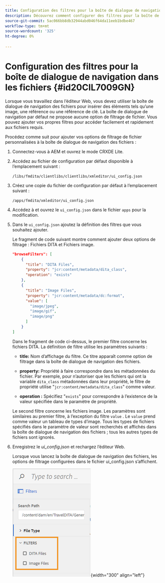 ```yaml
---
title: Configuration des filtres pour la boîte de dialogue de navigation dans les fichiers
description: Découvrez comment configurer des filtres pour la boîte de dialogue de navigation dans les fichiers
source-git-commit: 5ac066bb8db32944abd046f64da11eeb1bdbe467
workflow-type: tm+mt
source-wordcount: '325'
ht-degree: 0%

---
```



# Configuration des filtres pour la boîte de dialogue de navigation dans les fichiers {#id20CIL7009GN}

Lorsque vous travaillez dans l’éditeur Web, vous devez utiliser la boîte de dialogue de navigation des fichiers pour insérer des éléments tels qu’une image, une référence ou une référence de clé. La boîte de dialogue de navigation par défaut ne propose aucune option de filtrage de fichier. Vous pouvez ajouter vos propres filtres pour accéder facilement et rapidement aux fichiers requis.

Procédez comme suit pour ajouter vos options de filtrage de fichier personnalisées à la boîte de dialogue de navigation des fichiers :

1. Connectez-vous à AEM et ouvrez le mode CRXDE Lite.

1. Accédez au fichier de configuration par défaut disponible à l’emplacement suivant :

   `/libs/fmdita/clientlibs/clientlibs/xmleditor/ui_config.json`

1. Créez une copie du fichier de configuration par défaut à l’emplacement suivant :

   `/apps/fmdita/xmleditor/ui_config.json`

1. Accédez à et ouvrez le `ui_config.json` dans le fichier `apps` pour la modification.

1. Dans le `ui_config.json` ajoutez la définition des filtres que vous souhaitez ajouter.

   Le fragment de code suivant montre comment ajouter deux options de filtrage : Fichiers DITA et Fichiers image.

   ```json
   "browseFilters": [
       {
         "title": "DITA Files",
         "property": "jcr:content/metadata/dita_class",
         "operation": "exists"
       },
       {
         "title": "Image Files",
         "property": "jcr:content/metadata/dc:format",
         "value": [        
           "image/jpeg",
           "image/gif",
           "image/png"
         ]
       }
   ]
   ```

   Dans le fragment de code ci-dessus, le premier filtre concerne les fichiers DITA. La définition de filtre utilise les paramètres suivants :

   - **title:**   Nom d’affichage du filtre. Ce titre apparaît comme option de filtrage dans la boîte de dialogue de navigation des fichiers.

   - **property:**   Propriété à faire correspondre dans les métadonnées du fichier. Par exemple, pour n’autoriser que les fichiers qui ont la variable `dita_class` métadonnées dans leur propriété, le filtre de propriété utilise &quot;`jcr:content/metadata/dita_class`&quot; comme valeur.

   - **operation :**   Spécifiez &quot;`exists`&quot; pour correspondre à l’existence de la valeur spécifiée dans le paramètre de propriété.

   Le second filtre concerne les fichiers image. Les paramètres sont similaires au premier filtre, à l’exception du filtre `value` . Le `value` prend comme valeur un tableau de types d’image. Tous les types de fichiers spécifiés dans le paramètre de valeur sont recherchés et affichés dans la boîte de dialogue de navigation des fichiers ; tous les autres types de fichiers sont ignorés.

1. Enregistrez le *ui\_config.json* et rechargez l’éditeur Web.

   Lorsque vous lancez la boîte de dialogue de navigation des fichiers, les options de filtrage configurées dans le fichier ui\_config.json s’affichent.

   ![](assets/file-browse-custom-filters.png){width="300" align="left"}


